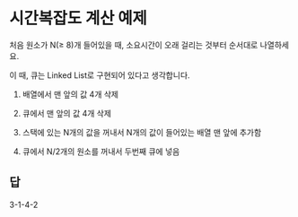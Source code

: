 시간복잡도 계산 예제
=
처음 원소가 N(≥ 8)개 들어있을 때, 소요시간이 오래 걸리는 것부터 순서대로 나열하세요.  

이 때, 큐는 Linked List로 구현되어 있다고 생각합니다.  

1. 배열에서 맨 앞의 값 4개 삭제

2. 큐에서 맨 앞의 값 4개 삭제

3. 스택에 있는 N개의 값을 꺼내서 N개의 값이 들어있는 배열 맨 앞에 추가함

4. 큐에서 N/2개의 원소를 꺼내서 두번째 큐에 넣음

답
----
3-1-4-2
